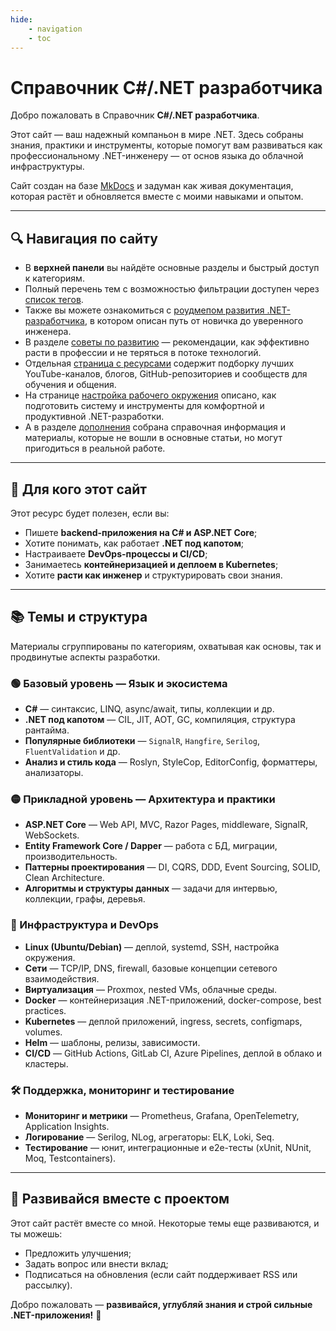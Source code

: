 ```yaml
---
hide:
    - navigation
    - toc
---
```

# Справочник C#/.NET разработчика

Добро пожаловать в Справочник **C#/.NET разработчика**.

Этот сайт — ваш надежный компаньон в мире .NET.
Здесь собраны знания, практики и инструменты, которые помогут вам развиваться как профессиональному .NET-инженеру — от основ языка до облачной инфраструктуры.

Сайт создан на базе [MkDocs](https://www.mkdocs.org/) и задуман как живая документация, которая растёт и обновляется вместе с моими навыками и опытом.

---

## 🔍 Навигация по сайту

<!--TODO: Add link to roadmap-->

- В **верхней панели** вы найдёте основные разделы и быстрый доступ к категориям.
- Полный перечень тем с возможностью фильтрации доступен через [список тегов](./tags.md).
- Также вы можете ознакомиться с [роудмепом развития .NET-разработчика](...), в котором описан путь от новичка до уверенного инженера.
- В разделе [советы по развитию](./advices.md) — рекомендации, как эффективно расти в профессии и не теряться в потоке технологий.
- Отдельная [страница с ресурсами](./links.md) содержит подборку лучших YouTube-каналов, блогов, GitHub-репозиториев и сообществ для обучения и общения.
- На странице [настройка рабочего окружения](./workflow.md) описано, как подготовить систему и инструменты для комфортной и продуктивной .NET-разработки.
- А в разделе [дополнения](./extra/index.md) собрана справочная информация и материалы, которые не вошли в основные статьи, но могут пригодиться в реальной работе.

---

## 🎯 Для кого этот сайт

Этот ресурс будет полезен, если вы:

- Пишете **backend-приложения на C# и ASP.NET Core**;
- Хотите понимать, как работает **.NET под капотом**;
- Настраиваете **DevOps-процессы и CI/CD**;
- Занимаетесь **контейнеризацией и деплоем в Kubernetes**;
- Хотите **расти как инженер** и структурировать свои знания.

---

## 📚 Темы и структура

Материалы сгруппированы по категориям, охватывая как основы, так и продвинутые аспекты разработки.

### 🟢 Базовый уровень — Язык и экосистема

- **C#** — синтаксис, LINQ, async/await, типы, коллекции и др.
- **.NET под капотом** — CIL, JIT, AOT, GC, компиляция, структура рантайма.
- **Популярные библиотеки** — `SignalR`, `Hangfire`, `Serilog`, `FluentValidation` и др.
- **Анализ и стиль кода** — Roslyn, StyleCop, EditorConfig, форматтеры, анализаторы.

### 🟡 Прикладной уровень — Архитектура и практики

- **ASP.NET Core** — Web API, MVC, Razor Pages, middleware, SignalR, WebSockets.
- **Entity Framework Core / Dapper** — работа с БД, миграции, производительность.
- **Паттерны проектирования** — DI, CQRS, DDD, Event Sourcing, SOLID, Clean Architecture.
- **Алгоритмы и структуры данных** — задачи для интервью, коллекции, графы, деревья.

### 🔧 Инфраструктура и DevOps

- **Linux (Ubuntu/Debian)** — деплой, systemd, SSH, настройка окружения.
- **Сети** — TCP/IP, DNS, firewall, базовые концепции сетевого взаимодействия.
- **Виртуализация** — Proxmox, nested VMs, облачные среды.
- **Docker** — контейнеризация .NET-приложений, docker-compose, best practices.
- **Kubernetes** — деплой приложений, ingress, secrets, configmaps, volumes.
- **Helm** — шаблоны, релизы, зависимости.
- **CI/CD** — GitHub Actions, GitLab CI, Azure Pipelines, деплой в облако и кластеры.

### 🛠 Поддержка, мониторинг и тестирование

- **Мониторинг и метрики** — Prometheus, Grafana, OpenTelemetry, Application Insights.
- **Логирование** — Serilog, NLog, агрегаторы: ELK, Loki, Seq.
- **Тестирование** — юнит, интеграционные и e2e-тесты (xUnit, NUnit, Moq, Testcontainers).

---

## 🚀 Развивайся вместе с проектом

Этот сайт растёт вместе со мной. Некоторые темы еще развиваются, и ты можешь:

- Предложить улучшения;
- Задать вопрос или внести вклад;
- Подписаться на обновления (если сайт поддерживает RSS или рассылку).

Добро пожаловать — **развивайся, углубляй знания и строй сильные .NET-приложения!** 💪
